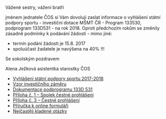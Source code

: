 ﻿---
nazev: MŠMT – investice 2018
tags: ustredi→jednota ustredi→zupa
---

Vážené sestry, vážení bratři

jménem jednatele ČOS si Vám dovoluji zaslat informace o vyhlášení státní
podpory sportu - investiční dotace MŠMT ČR - Program 133530, podprogram
133D531 - na rok 2018.
Oproti předchozím rokům se změnily zásadně podmínky k podávání žádostí -
mimo jiné:
- termín podání žádosti je 15.8. 2017
- spoluúčast žadatele je navýšena na 40% !!!

Se sokolským pozdravem

Alena Ježková
asistentka starostky ČOS

* [Vyhlášení státní podpory sportu 2017-2018](https://drive.google.com/open?id=0B0w6gDorCVUkR3pfMWg2OTh3by1PbVBUT3c5ZnFkV3NLdDAw)
* [Vzor investičního záměru](https://drive.google.com/open?id=0B0w6gDorCVUkWUNCazdYbHlwRUZyR3lEcXZWa2pxWWRtQlk0)
* [Dokumentace podprogramu 133D 531](https://drive.google.com/open?id=0B0w6gDorCVUkaUJoRFJRb0JJSFE3UHl6ZGVRMExpWmI4Zndz)
* [Příloha č. 1 – Spolek čestné prohlášení](https://drive.google.com/open?id=0B0w6gDorCVUkc0lkWkRIRy04OXJGQmtiUi16TWMzS1NUejgw)
* [Příloha č. 3 – Čestné prohlášení](https://drive.google.com/open?id=0B0w6gDorCVUkMkhTRFBjVTUtb3lsN0wxQjVxdHZxcWNOYlJF)
* [Příručka k online formuláři](https://drive.google.com/open?id=0B0w6gDorCVUkYnJ1cklUOU5fYk5kSmt2a19SVFBDMktESWZZ)
* [Nejčastěji kladené otázky](https://drive.google.com/open?id=0B0w6gDorCVUkakswUmJJVXlNQTBGNWhtcGt5NW1EVEhub3gw)